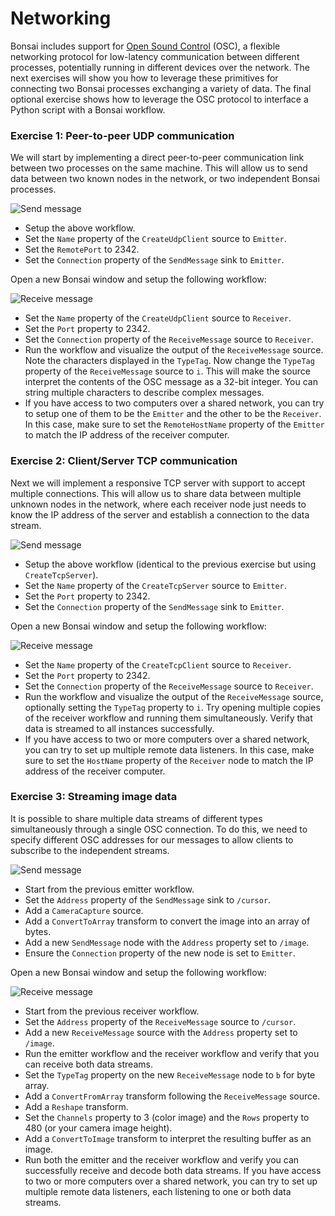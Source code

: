 ---
---

# Networking

Bonsai includes support for [Open Sound Control](https://opensoundcontrol.stanford.edu/spec-1_0.html) (OSC), a flexible networking protocol for low-latency communication between different processes, potentially running in different devices over the network. The next exercises will show you how to leverage these primitives for connecting two Bonsai processes exchanging a variety of data. The final optional exercise shows how to leverage the OSC protocol to interface a Python script with a Bonsai workflow.

### **Exercise 1:** Peer-to-peer UDP communication

We will start by implementing a direct peer-to-peer communication link between two processes on the same machine. This will allow us to send data between two known nodes in the network, or two independent Bonsai processes.

![Send message](~/images/osc-send-message.svg)

- Setup the above workflow.
- Set the `Name` property of the `CreateUdpClient` source to `Emitter`.
- Set the `RemotePort` to 2342.
- Set the `Connection` property of the `SendMessage` sink to `Emitter`.

Open a new Bonsai window and setup the following workflow:

![Receive message](~/images/osc-receive-message.svg)

- Set the `Name` property of the `CreateUdpClient` source to `Receiver`.
- Set the `Port` property to 2342.
- Set the `Connection` property of the `ReceiveMessage` source to `Receiver`.
- Run the workflow and visualize the output of the `ReceiveMessage` source. Note the characters displayed in the `TypeTag`. Now change the `TypeTag` property of the `ReceiveMessage` source to `i`. This will make the source interpret the contents of the OSC message as a 32-bit integer. You can string multiple characters to describe complex messages.
- If you have access to two computers over a shared network, you can try to setup one of them to be the `Emitter` and the other to be the `Receiver`. In this case, make sure to set the `RemoteHostName` property of the `Emitter` to match the IP address of the receiver computer.

### **Exercise 2:** Client/Server TCP communication

Next we will implement a responsive TCP server with support to accept multiple connections. This will allow us to share data between multiple unknown nodes in the network, where each receiver node just needs to know the IP address of the server and establish a connection to the data stream.

![Send message](~/images/osc-send-tcp.svg)

- Setup the above workflow (identical to the previous exercise but using `CreateTcpServer`).
- Set the `Name` property of the `CreateTcpServer` source to `Emitter`.
- Set the `Port` property to 2342.
- Set the `Connection` property of the `SendMessage` sink to `Emitter`.

Open a new Bonsai window and setup the following workflow:

![Receive message](~/images/osc-receive-tcp.svg)

- Set the `Name` property of the `CreateTcpClient` source to `Receiver`.
- Set the `Port` property to 2342.
- Set the `Connection` property of the `ReceiveMessage` source to `Receiver`.
- Run the workflow and visualize the output of the `ReceiveMessage` source, optionally setting the `TypeTag` property to `i`. Try opening multiple copies of the receiver workflow and running them simultaneously. Verify that data is streamed to all instances successfully.
- If you have access to two or more computers over a shared network, you can try to set up multiple remote data listeners. In this case, make sure to set the `HostName` property of the `Receiver` node to match the IP address of the receiver computer.

### **Exercise 3:** Streaming image data

It is possible to share multiple data streams of different types simultaneously through a single OSC connection. To do this, we need to specify different OSC addresses for our messages to allow clients to subscribe to the independent streams.

![Send message](~/images/osc-send-image.svg)

- Start from the previous emitter workflow.
- Set the `Address` property of the `SendMessage` sink to `/cursor`.
- Add a `CameraCapture` source.
- Add a `ConvertToArray` transform to convert the image into an array of bytes.
- Add a new `SendMessage` node with the `Address` property set to `/image`.
- Ensure the `Connection` property of the new node is set to `Emitter`.

Open a new Bonsai window and setup the following workflow:

![Receive message](~/images/osc-receive-image.svg)

- Start from the previous receiver workflow.
- Set the `Address` property of the `ReceiveMessage` source to `/cursor`.
- Add a new `ReceiveMessage` source with the `Address` property set to `/image`.
- Run the emitter workflow and the receiver workflow and verify that you can receive both data streams.
- Set the `TypeTag` property on the new `ReceiveMessage` node to `b` for byte array.
- Add a `ConvertFromArray` transform following the `ReceiveMessage` source.
- Add a `Reshape` transform.
- Set the `Channels` property to 3 (color image) and the `Rows` property to 480 (or your camera image height).
- Add a `ConvertToImage` transform to interpret the resulting buffer as an image.
- Run both the emitter and the receiver workflow and verify you can successfully receive and decode both data streams. If you have access to two or more computers over a shared network, you can try to set up multiple remote data listeners, each listening to one or both data streams.
